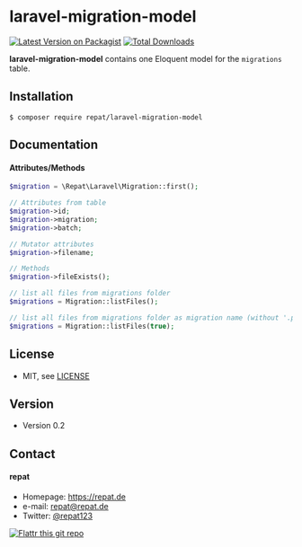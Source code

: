 # laravel-migration-model
[![Latest Version on Packagist](https://img.shields.io/packagist/v/repat/laravel-migration-model.svg?style=flat-square)](https://packagist.org/packages/repat/laravel-migration-model)
[![Total Downloads](https://img.shields.io/packagist/dt/repat/laravel-migration-model.svg?style=flat-square)](https://packagist.org/packages/repat/laravel-migration-model)

**laravel-migration-model** contains one Eloquent model for the `migrations` table.

## Installation
`$ composer require repat/laravel-migration-model`

## Documentation

#### Attributes/Methods

```php
$migration = \Repat\Laravel\Migration::first();

// Attributes from table
$migration->id;
$migration->migration;
$migration->batch;

// Mutator attributes
$migration->filename;

// Methods
$migration->fileExists();

// list all files from migrations folder
$migrations = Migration::listFiles();

// list all files from migrations folder as migration name (without '.php')
$migrations = Migration::listFiles(true);
```

## License
* MIT, see [LICENSE](https://github.com/repat/laravel-migration-model/blob/master/LICENSE)

## Version
* Version 0.2

## Contact
#### repat
* Homepage: https://repat.de
* e-mail: repat@repat.de
* Twitter: [@repat123](https://twitter.com/repat123 "repat123 on twitter")

[![Flattr this git repo](http://api.flattr.com/button/flattr-badge-large.png)](https://flattr.com/submit/auto?user_id=repat&url=https://github.com/repat/laravel-migration-model&title=laravel-migration-model&language=&tags=github&category=software)
